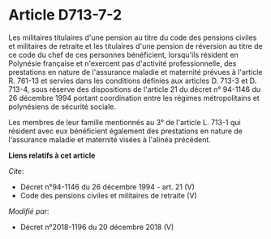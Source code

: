 # Article D713-7-2

Les militaires titulaires d'une pension au titre du code des pensions civiles et militaires de retraite et les titulaires
d'une pension de réversion au titre de ce code du chef de ces personnes bénéficient, lorsqu'ils résident en Polynésie
française et n'exercent pas d'activité professionnelle, des prestations en nature de l'assurance maladie et maternité prévues
à l'article R. 761-13 et servies dans les conditions définies aux articles D. 713-3 et D. 713-4, sous réserve des
dispositions de l'article 21 du décret n° 94-1146 du 26 décembre 1994 portant coordination entre les régimes métropolitains
et polynésiens de sécurité sociale.

Les membres de leur famille mentionnés au 3° de l'article L. 713-1 qui résident avec eux bénéficient également des
prestations en nature de l'assurance maladie et maternité visées à l'alinéa précédent.

**Liens relatifs à cet article**

_Cite_:

  - Décret n°94-1146 du 26 décembre 1994 - art. 21 (V)
  - Code des pensions civiles et militaires de retraite (V)

_Modifié par_:

  - Décret n°2018-1196 du 20 décembre 2018 (V)
